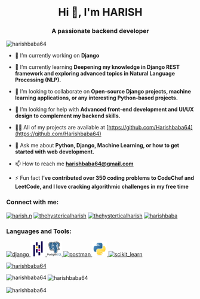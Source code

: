 <h1 align="center">Hi 👋, I'm HARISH</h1>
<h3 align="center">A passionate backend developer</h3>

<p align="left"> <img src="https://komarev.com/ghpvc/?username=harishbaba64&label=Profile%20views&color=0e75b6&style=flat" alt="harishbaba64" /> </p>



- 🔭 I’m currently working on **Django**

- 🌱 I’m currently learning **Deepening my knowledge in Django REST framework and exploring advanced topics in Natural Language Processing (NLP).**

- 👯 I’m looking to collaborate on **Open-source Django projects, machine learning applications, or any interesting Python-based projects.**

- 🤝 I’m looking for help with **Advanced front-end development and UI/UX design to complement my backend skills.**

- 👨‍💻 All of my projects are available at [https://github.com/Harishbaba64](https://github.com/Harishbaba64)

- 💬 Ask me about **Python, Django, Machine Learning, or how to get started with web development.**

- 📫 How to reach me **harishbaba64@gmail.com**

- ⚡ Fun fact **I’ve contributed over 350 coding problems to CodeChef and LeetCode, and I love cracking algorithmic challenges in my free time**

<h3 align="left">Connect with me:</h3>
<p align="left">
<a href="https://linkedin.com/in/harish.n" target="blank"><img align="center" src="https://raw.githubusercontent.com/rahuldkjain/github-profile-readme-generator/master/src/images/icons/Social/linked-in-alt.svg" alt="harish.n" height="30" width="40" /></a>
<a href="https://instagram.com/thehystericalharish" target="blank"><img align="center" src="https://raw.githubusercontent.com/rahuldkjain/github-profile-readme-generator/master/src/images/icons/Social/instagram.svg" alt="thehystericalharish" height="30" width="40" /></a>
<a href="https://www.codechef.com/users/thehysterticalharish" target="blank"><img align="center" src="https://cdn.jsdelivr.net/npm/simple-icons@3.1.0/icons/codechef.svg" alt="thehysterticalharish" height="30" width="40" /></a>
<a href="https://www.leetcode.com/harishbaba" target="blank"><img align="center" src="https://raw.githubusercontent.com/rahuldkjain/github-profile-readme-generator/master/src/images/icons/Social/leet-code.svg" alt="harishbaba" height="30" width="40" /></a>
</p>

<h3 align="left">Languages and Tools:</h3>
<p align="left"> <a href="https://www.djangoproject.com/" target="_blank" rel="noreferrer"> <img src="https://cdn.worldvectorlogo.com/logos/django.svg" alt="django" width="40" height="40"/> </a> <a href="https://pandas.pydata.org/" target="_blank" rel="noreferrer"> <img src="https://raw.githubusercontent.com/devicons/devicon/2ae2a900d2f041da66e950e4d48052658d850630/icons/pandas/pandas-original.svg" alt="pandas" width="40" height="40"/> </a> <a href="https://www.postgresql.org" target="_blank" rel="noreferrer"> <img src="https://raw.githubusercontent.com/devicons/devicon/master/icons/postgresql/postgresql-original-wordmark.svg" alt="postgresql" width="40" height="40"/> </a> <a href="https://postman.com" target="_blank" rel="noreferrer"> <img src="https://www.vectorlogo.zone/logos/getpostman/getpostman-icon.svg" alt="postman" width="40" height="40"/> </a> <a href="https://www.python.org" target="_blank" rel="noreferrer"> <img src="https://raw.githubusercontent.com/devicons/devicon/master/icons/python/python-original.svg" alt="python" width="40" height="40"/> </a> <a href="https://scikit-learn.org/" target="_blank" rel="noreferrer"> <img src="https://upload.wikimedia.org/wikipedia/commons/0/05/Scikit_learn_logo_small.svg" alt="scikit_learn" width="40" height="40"/> </a> </p>

<p align="left"> <a href="https://github.com/ryo-ma/github-profile-trophy"><img src="https://github-profile-trophy.vercel.app/?username=harishbaba64" alt="harishbaba64" /></a> </p>
<p><img align="left" src="https://github-readme-stats.vercel.app/api/top-langs?username=harishbaba64&show_icons=true&locale=en&layout=compact" alt="harishbaba64" /></p>

<p>&nbsp;<img align="center" src="https://github-readme-stats.vercel.app/api?username=harishbaba64&show_icons=true&locale=en" alt="harishbaba64" /></p>

<p><img align="center" src="https://github-readme-streak-stats.herokuapp.com/?user=harishbaba64&" alt="harishbaba64" /></p>
